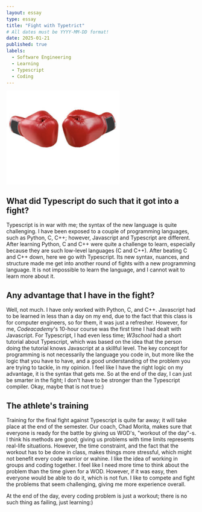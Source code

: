 ```yaml
---
layout: essay
type: essay
title: "Fight with Typetrict"
# All dates must be YYYY-MM-DD format!
date: 2025-01-21
published: true
labels:
  - Software Engineering
  - Learning
  - Typescript
  - Coding
---
```




<div class="text-center p-4">
  <img width="300px" src="../img/box.png" class="img-thumbnail" >
  
</div>

## What did Typescript do such that it got into a fight?

Typescript is in war with me; the syntax of the new language is quite challenging. I have been exposed to a couple of programming languages, such as Python, C, C++; however, Javascript and Typescript are different. After learning Python, C and C++ were quite a challenge to learn, especially because they are such low-level languages (C and C++). After beating C and C++ down, here we go with Typescript. Its new syntax, nuances, and structure made me get into another round of fights with a new programming language. It is not impossible to learn the language, and I cannot wait to learn more about it.

## Any advantage that I have in the fight?

Well, not much. I have only worked with Python, C, and C++. Javascript had to be learned in less than a day on my end, due to the fact that this class is for computer engineers, so for them, it was just a refresher. However, for me, *Codeacademy*'s 10-hour course was the first time I had dealt with Javascript. For Typescript, I had even less time; *W3school* had a short tutorial about Typescript, which was based on the idea that the person doing the tutorial knows Javascript at a skillful level. The key concept for programming is not necessarily the language you code in, but more like the logic that you have to have, and a good understanding of the problem you are trying to tackle, in my opinion. I feel like I have the right logic on my advantage, it is the syntax that gets me. So at the end of the day, I can just be smarter in the fight; I don't have to be stronger than the Typescript compiler. Okay, maybe that is not true:)

## The athlete's training

Training for the final fight against Typescript is quite far away; it will take place at the end of the semester. Our coach, Chad Morita, makes sure that everyone is ready for the battle by giving us WOD's, "workout of the day"-s. I think his methods are good; giving us problems with time limits represents real-life situations. However, the time constraint, and the fact that the workout has to be done in class, makes things more stressful, which might not benefit every code warrior or wahine. I like the idea of working in groups and coding together. I feel like I need more time to think about the problem than the time given for a WOD. However, if it was easy, then everyone would be able to do it, which is not fun. I like to compete and fight the problems that seem challenging, giving me more experience overall.

At the end of the day, every coding problem is just a workout; there is no such thing as failing, just learning:)
